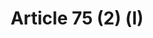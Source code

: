 ---
title: "Article 75 (2) (l)"
draft: false
exceptions:
- info53j
memberstates:
- PT
score: 3
compensation:
- No compensation
remarks: |
 Retroactive effect from 22/12/2002. Portugal has made an almost literal transposition of Article 5.3(j) of the InfoSoc Directive into national law.


link: "http://www.pgdlisboa.pt/leis/lei_mostra_estrutura.php?tabela=leis&artigo_id=484A0075&nid=484&nversao=&tabela=leis&so_miolo="
---